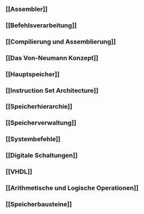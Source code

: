 ### [[Assembler]]
### [[Befehlsverarbeitung]]
### [[Compilierung und Assemblierung]]
### [[Das Von-Neumann Konzept]]
### [[Hauptspeicher]]
### [[Instruction Set Architecture]]
### [[Speicherhierarchie]]
### [[Speicherverwaltung]]
### [[Systembefehle]]
### [[Digitale Schaltungen]]
### [[VHDL]]
### [[Arithmetische und Logische Operationen]]
### [[Speicherbausteine]]